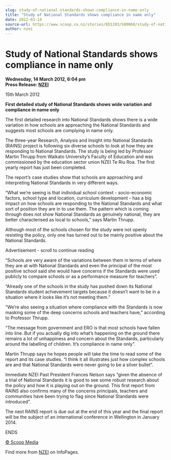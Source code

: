 ```yaml
---
slug: study-of-national-standards-shows-compliance-in-name-only
title: "Study of National Standards shows compliance in name only"
date: 2012-03-14
source-url: https://www.scoop.co.nz/stories/ED1203/S00068/study-of-national-standards-shows-compliance-in-name-only.htm
author: nzei
---
```

Study of National Standards shows compliance in name only
=========================================================

**Wednesday, 14 March 2012, 6:04 pm**  
**Press Release: [NZEI](https://info.scoop.co.nz/NZEI)**

15th March 2012

**First detailed study of National Standards shows wide variation and compliance in name only**

The first detailed research into National Standards shows there is a wide variation in how schools are approaching the National Standards and suggests most schools are complying in name only.

The three-year Research, Analysis and Insight into National Standards (RAINS) project is following six diverse schools to look at how they are responding to National Standards. The study is being led by Professor Martin Thrupp from Waikato University’s Faculty of Education and was commissioned by the education sector union NZEI Te Riu Roa. The first yearly report has just been completed.

The report’s case studies show that schools are approaching and interpreting National Standards in very different ways.

“What we’re seeing is that individual school context - socio-economic factors, school type and location, curriculum development - has a big impact on how schools are responding to the National Standards and what sort of position they are in to use them. The pattern which is coming through does not show National Standards as genuinely national, they are better characterised as local to schools,” says Martin Thrupp.

Although most of the schools chosen for the study were not openly resisting the policy, only one has turned out to be mainly positive about the National Standards.

Advertisement - scroll to continue reading





“Schools are very aware of the variations between them in terms of where they are at with National Standards and even the principal of the most positive school said she would have concerns if the Standards were used publicly to compare schools or as a performance measure for teachers”.

“Already one of the schools in the study has pushed down its National Standards student achievement targets because it doesn’t want to be in a situation where it looks like it’s not meeting them.”

“We’re also seeing a situation where compliance with the Standards is now masking some of the deep concerns schools and teachers have,” according to Professor Thrupp.

“The message from government and ERO is that most schools have fallen into line. But if you actually dig into what’s happening on the ground there remains a lot of unhappiness and concern about the Standards, particularly around the labelling of children. It’s compliance in name only”.

Martin Thrupp says he hopes people will take the time to read some of the report and its case studies. “I think it all illustrates just how complex schools are and that National Standards were never going to be a silver bullet”.

Immediate NZEI Past President Frances Nelson says “given the absence of a trial of National Standards it is good to see some robust research about the policy and how it is playing out on the ground. This first report from RAINS also confirms many of the concerns principals, teachers and communities have been trying to flag since National Standards were introduced”.

The next RAINS report is due out at the end of this year and the final report will be the subject of an international conference in Wellington in January 2014.

ENDS

[© Scoop Media](http://www.scoop.co.nz/about/terms.html)

Find more from [NZEI](https://info.scoop.co.nz/NZEI) on InfoPages.